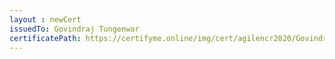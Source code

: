 ```yaml
--- 
layout : newCert 
issuedTo: Govindraj Tungenwar 
certificatePath: https://certifyme.online/img/cert/agilencr2020/GovindrajTungenwar_59c30.png
--- 
```

